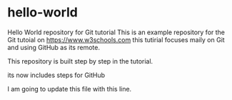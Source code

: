 # hello-world
Hello World repository for Git tutorial
This is an example repository for the Git tutoial on https://www.w3schools.com
this tutirial focuses maily on Git and using GitHub as its remote.

This repository is built step by step in the tutorial.

its now includes steps for GitHub

I am going to update this file with this line.
